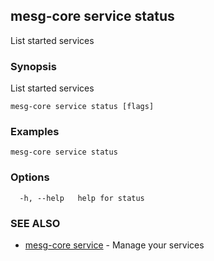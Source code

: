 ## mesg-core service status

List started services

### Synopsis

List started services

```
mesg-core service status [flags]
```

### Examples

```
mesg-core service status
```

### Options

```
  -h, --help   help for status
```

### SEE ALSO

* [mesg-core service](mesg-core_service.md)	 - Manage your services

